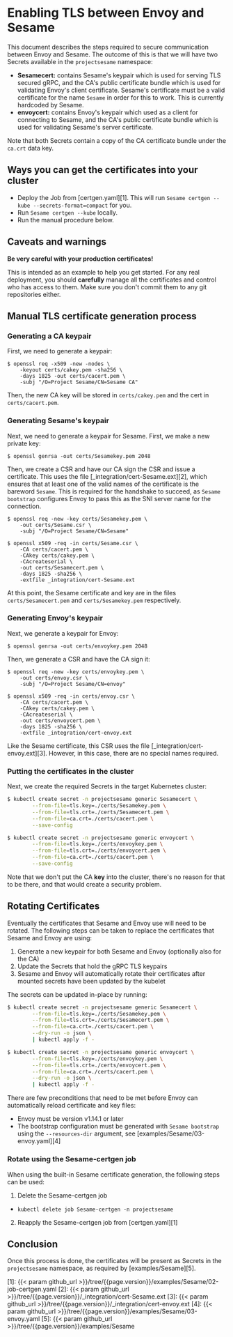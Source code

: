 # Enabling TLS between Envoy and Sesame

This document describes the steps required to secure communication between Envoy and Sesame.
The outcome of this is that we will have two Secrets available in the `projectsesame` namespace:

- **Sesamecert:** contains Sesame's keypair which is used for serving TLS secured gRPC, and the CA's public certificate bundle which is used for validating Envoy's client certificate.
Sesame's certificate must be a valid certificate for the name `Sesame` in order for this to work.
This is currently hardcoded by Sesame.
- **envoycert:** contains Envoy's keypair which used as a client for connecting to Sesame, and the CA's public certificate bundle which is used for validating Sesame's server certificate.

Note that both Secrets contain a copy of the CA certificate bundle under the `ca.crt` data key.

## Ways you can get the certificates into your cluster

- Deploy the Job from [certgen.yaml][1].
This will run `Sesame certgen --kube --secrets-format=compact` for you.
- Run `Sesame certgen --kube` locally.
- Run the manual procedure below.

## Caveats and warnings

**Be very careful with your production certificates!**

This is intended as an example to help you get started.
For any real deployment, you should **carefully** manage all the certificates and control who has access to them.
Make sure you don't commit them to any git repositories either.

## Manual TLS certificate generation process

### Generating a CA keypair

First, we need to generate a keypair:

```
$ openssl req -x509 -new -nodes \
    -keyout certs/cakey.pem -sha256 \
    -days 1825 -out certs/cacert.pem \
    -subj "/O=Project Sesame/CN=Sesame CA"
```

Then, the new CA key will be stored in `certs/cakey.pem` and the cert in `certs/cacert.pem`.

### Generating Sesame's keypair

Next, we need to generate a keypair for Sesame.
First, we make a new private key:

```
$ openssl genrsa -out certs/Sesamekey.pem 2048
```

Then, we create a CSR and have our CA sign the CSR and issue a certificate.
This uses the file [_integration/cert-Sesame.ext][2], which ensures that at least one of the valid names of the certificate is the bareword `Sesame`.
This is required for the handshake to succeed, as `Sesame bootstrap` configures Envoy to pass this as the SNI server name for the connection.

```
$ openssl req -new -key certs/Sesamekey.pem \
	-out certs/Sesame.csr \
	-subj "/O=Project Sesame/CN=Sesame"

$ openssl x509 -req -in certs/Sesame.csr \
    -CA certs/cacert.pem \
    -CAkey certs/cakey.pem \
    -CAcreateserial \
    -out certs/Sesamecert.pem \
    -days 1825 -sha256 \
    -extfile _integration/cert-Sesame.ext
```

At this point, the Sesame certificate and key are in the files `certs/Sesamecert.pem` and `certs/Sesamekey.pem` respectively.

### Generating Envoy's keypair

Next, we generate a keypair for Envoy:

```
$ openssl genrsa -out certs/envoykey.pem 2048
```

Then, we generate a CSR and have the CA sign it:

```
$ openssl req -new -key certs/envoykey.pem \
	-out certs/envoy.csr \
	-subj "/O=Project Sesame/CN=envoy"

$ openssl x509 -req -in certs/envoy.csr \
    -CA certs/cacert.pem \
    -CAkey certs/cakey.pem \
    -CAcreateserial \
    -out certs/envoycert.pem \
    -days 1825 -sha256 \
    -extfile _integration/cert-envoy.ext
```

Like the Sesame certificate, this CSR uses the file [_integration/cert-envoy.ext][3].
However, in this case, there are no special names required.

### Putting the certificates in the cluster

Next, we create the required Secrets in the target Kubernetes cluster:

```bash
$ kubectl create secret -n projectsesame generic Sesamecert \
        --from-file=tls.key=./certs/Sesamekey.pem \
        --from-file=tls.crt=./certs/Sesamecert.pem \
        --from-file=ca.crt=./certs/cacert.pem \
        --save-config

$ kubectl create secret -n projectsesame generic envoycert \
        --from-file=tls.key=./certs/envoykey.pem \
        --from-file=tls.crt=./certs/envoycert.pem \
        --from-file=ca.crt=./certs/cacert.pem \
        --save-config
```

Note that we don't put the CA **key** into the cluster, there's no reason for that to be there, and that would create a security problem.

## Rotating Certificates

Eventually the certificates that Sesame and Envoy use will need to be rotated.
The following steps can be taken to replace the certificates that Sesame and Envoy are using:

1. Generate a new keypair for both Sesame and Envoy (optionally also for the CA)
2. Update the Secrets that hold the gRPC TLS keypairs
3. Sesame and Envoy will automatically rotate their certificates after mounted secrets have been updated by the kubelet

The secrets can be updated in-place by running:

```bash
$ kubectl create secret -n projectsesame generic Sesamecert \
        --from-file=tls.key=./certs/Sesamekey.pem \
        --from-file=tls.crt=./certs/Sesamecert.pem \
        --from-file=ca.crt=./certs/cacert.pem \
        --dry-run -o json \
        | kubectl apply -f -

$ kubectl create secret -n projectsesame generic envoycert \
        --from-file=tls.key=./certs/envoykey.pem \
        --from-file=tls.crt=./certs/envoycert.pem \
        --from-file=ca.crt=./certs/cacert.pem \
        --dry-run -o json \
        | kubectl apply -f -
```

There are few preconditions that need to be met before Envoy can automatically reload certificate and key files:

- Envoy must be version v1.14.1 or later
- The bootstrap configuration must be generated with `Sesame bootstrap` using the `--resources-dir` argument, see [examples/Sesame/03-envoy.yaml][4]

### Rotate using the Sesame-certgen job

When using the built-in Sesame certificate generation, the following steps can be used:

1. Delete the Sesame-certgen job
 - `kubectl delete job Sesame-certgen -n projectsesame`
2. Reapply the Sesame-certgen job from [certgen.yaml][1]

## Conclusion

Once this process is done, the certificates will be present as Secrets in the `projectsesame` namespace, as required by
[examples/Sesame][5].

[1]: {{< param github_url >}}/tree/{{page.version}}/examples/Sesame/02-job-certgen.yaml
[2]: {{< param github_url >}}/tree/{{page.version}}/_integration/cert-Sesame.ext
[3]: {{< param github_url >}}/tree/{{page.version}}/_integration/cert-envoy.ext
[4]: {{< param github_url >}}/tree/{{page.version}}/examples/Sesame/03-envoy.yaml
[5]: {{< param github_url >}}/tree/{{page.version}}/examples/Sesame

